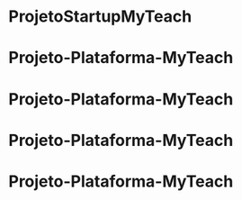 # ProjetoStartupMyTeach
# Projeto-Plataforma-MyTeach
# Projeto-Plataforma-MyTeach
# Projeto-Plataforma-MyTeach
# Projeto-Plataforma-MyTeach
